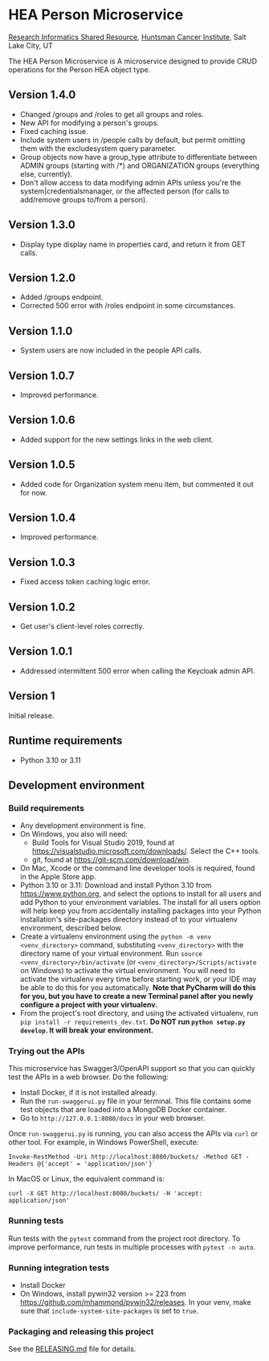 # HEA Person Microservice
[Research Informatics Shared Resource](https://risr.hci.utah.edu), [Huntsman Cancer Institute](https://hci.utah.edu),
Salt Lake City, UT

The HEA Person Microservice is A microservice designed to provide CRUD operations for the Person HEA object type.

## Version 1.4.0
* Changed /groups and /roles to get all groups and roles.
* New API for modifying a person's groups.
* Fixed caching issue.
* Include system users in /people calls by default, but permit omitting them with the excludesystem query parameter.
* Group objects now have a group_type attribute to differentiate between ADMIN groups (starting with /*) and
ORGANIZATION groups (everything else, currently).
* Don't allow access to data modifying admin APIs unless you're the system|credentialsmanager, or the affected person
(for calls to add/remove groups to/from a person).

## Version 1.3.0
* Display type display name in properties card, and return it from GET calls.

## Version 1.2.0
* Added /groups endpoint.
* Corrected 500 error with /roles endpoint in some circumstances.

## Version 1.1.0
* System users are now included in the people API calls.

## Version 1.0.7
* Improved performance.

## Version 1.0.6
* Added support for the new settings links in the web client.

## Version 1.0.5
* Added code for Organization system menu item, but commented it out for now.

## Version 1.0.4
* Improved performance.

## Version 1.0.3
* Fixed access token caching logic error.

## Version 1.0.2
* Get user's client-level roles correctly.

## Version 1.0.1
* Addressed intermittent 500 error when calling the Keycloak admin API.

## Version 1
Initial release.

## Runtime requirements
* Python 3.10 or 3.11

## Development environment

### Build requirements
* Any development environment is fine.
* On Windows, you also will need:
    * Build Tools for Visual Studio 2019, found at https://visualstudio.microsoft.com/downloads/. Select the C++ tools.
    * git, found at https://git-scm.com/download/win.
* On Mac, Xcode or the command line developer tools is required, found in the Apple Store app.
* Python 3.10 or 3.11: Download and install Python 3.10 from https://www.python.org, and select the options to install
for all users and add Python to your environment variables. The install for all users option will help keep you from
accidentally installing packages into your Python installation's site-packages directory instead of to your virtualenv
environment, described below.
* Create a virtualenv environment using the `python -m venv <venv_directory>` command, substituting `<venv_directory>`
with the directory name of your virtual environment. Run `source <venv_directory>/bin/activate` (or `<venv_directory>/Scripts/activate` on Windows) to activate the virtual
environment. You will need to activate the virtualenv every time before starting work, or your IDE may be able to do
this for you automatically. **Note that PyCharm will do this for you, but you have to create a new Terminal panel
after you newly configure a project with your virtualenv.**
* From the project's root directory, and using the activated virtualenv, run `pip install -r requirements_dev.txt`.
**Do NOT run `python setup.py develop`. It will break your environment.**

### Trying out the APIs
This microservice has Swagger3/OpenAPI support so that you can quickly test the APIs in a web browser. Do the following:
* Install Docker, if it is not installed already.
* Run the `run-swaggerui.py` file in your terminal. This file contains some test objects that are loaded into a MongoDB
  Docker container.
* Go to `http://127.0.0.1:8080/docs` in your web browser.

Once `run-swaggerui.py` is running, you can also access the APIs via `curl` or other tool. For example, in Windows
PowerShell, execute:
```
Invoke-RestMethod -Uri http://localhost:8080/buckets/ -Method GET -Headers @{'accept' = 'application/json'}`
```
In MacOS or Linux, the equivalent command is:
```
curl -X GET http://localhost:8080/buckets/ -H 'accept: application/json'
```

### Running tests
Run tests with the `pytest` command from the project root directory. To improve performance, run tests in multiple
processes with `pytest -n auto`.

### Running integration tests
* Install Docker
* On Windows, install pywin32 version >= 223 from https://github.com/mhammond/pywin32/releases. In your venv, make sure that
`include-system-site-packages` is set to `true`.

### Packaging and releasing this project
See the [RELEASING.md](RELEASING.md) file for details.
